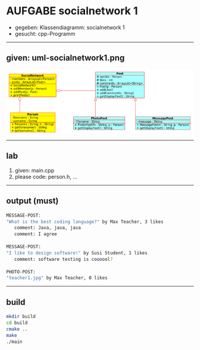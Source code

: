 # AUFGABE socialnetwork 1

- gegeben: Klassendiagramm: socialnetwork 1
- gesucht: cpp-Programm

---

## given: uml-socialnetwork1.png

![uml-socialnetwork1.png](img/uml-socialnetwork1.png)

---

## lab
1. given: main.cpp
2. please code: person.h, ...
  
---

## output (must)


``` bash
MESSAGE-POST:
"What is the best coding language?" by Max Teacher, 3 likes
   comment: Java, java, java
   comment: I agree

MESSAGE-POST:
"I like to design software!" by Susi Student, 1 likes
   comment: software testing is coooool?

PHOTO-POST:
"teacher1.jpg" by Max Teacher, 0 likes
```

---

## build

``` bash
mkdir build
cd build
cmake ..
make
./main
```
